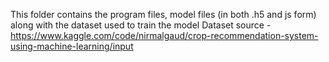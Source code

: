 This folder contains the program files, model files (in both .h5 and js form) along with the dataset used to train the model
Dataset source - https://www.kaggle.com/code/nirmalgaud/crop-recommendation-system-using-machine-learning/input
